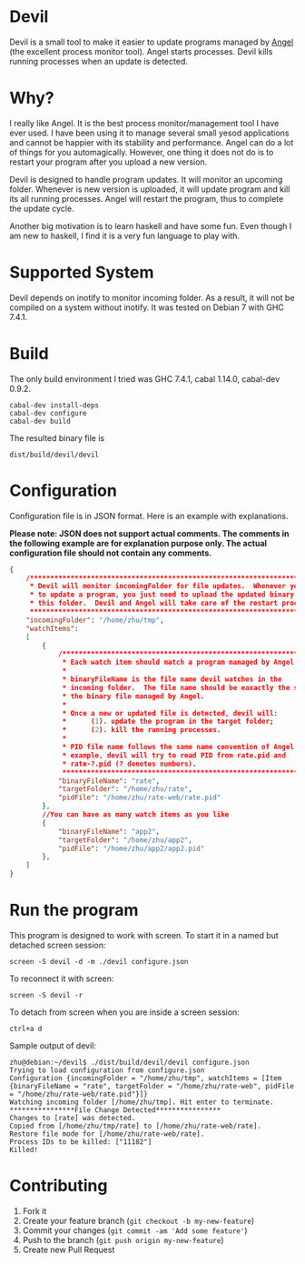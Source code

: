 Devil
=====

Devil is a small tool to make it easier to update programs managed by [Angel](https://github.com/MichaelXavier/Angel) (the excellent process monitor tool).  Angel starts processes.  Devil kills running processes when an update is detected.

Why?
=====

I really like Angel.  It is the best process monitor/management tool I have ever used.  I have been using it to manage several small yesod applications and cannot be happier with its stability and performance.  Angel can do a lot of things for you automagically.  However, one thing it does not do is to restart your program after you upload a new version.

Devil is designed to handle program updates.  It will monitor an upcoming folder.  Whenever is new version is uploaded, it will update program and kill its all running processes.  Angel will restart the program, thus to complete the update cycle.

Another big motivation is to learn haskell and have some fun.  Even though I am new to haskell, I find it is a very fun language to play with.

Supported System
=====

Devil depends on inotify to monitor incoming folder.  As a result, it will not be compiled on a system without inotify.  It was tested on Debian 7 with GHC 7.4.1.

Build
=====

The only build environment I tried was GHC 7.4.1, cabal 1.14.0, cabal-dev 0.9.2. 

```Shell
cabal-dev install-deps
cabal-dev configure
cabal-dev build
```

The resulted binary file is

```Shell
dist/build/devil/devil
```

Configuration
=====

Configuration file is in JSON format.  Here is an example with explanations. 

__Please note: JSON does not support actual comments.  The comments in the following example are for explanation purpose only.  The actual configuration file should not contain any comments.__

```JSON
{
    /***************************************************************************
     * Devil will monitor incomingFolder for file updates.  Whenever you need
     * to update a program, you just need to upload the updated binary into 
     * this folder.  Devil and Angel will take care of the restart process.
     ***************************************************************************/
    "incomingFolder": "/home/zhu/tmp",
    "watchItems":
    [
        {
            /*******************************************************************
             * Each watch item should match a program managed by Angel.
             * 
             * binaryFileName is the file name devil watches in the 
             * incoming folder.  The file name should be eaxactly the same as 
             * the binary file managed by Angel.
             * 
             * Once a new or updated file is detected, devil will:
             *      (1). update the program in the target folder;
             *      (2). kill the running processes.
             *
             * PID file name follows the same name convention of Angel.  In this
             * example, devil will try to read PID from rate.pid and 
             * rate-?.pid (? denotes numbers).
             *******************************************************************/
            "binaryFileName": "rate",
            "targetFolder": "/home/zhu/rate",
            "pidFile": "/home/zhu/rate-web/rate.pid"
        },
        //You can have as many watch items as you like
        {
            "binaryFileName": "app2",
            "targetFolder": "/home/zhu/app2",
            "pidFile": "/home/zhu/app2/app2.pid"
        },
    ]
}
```

Run the program
=====

This program is designed to work with screen.  To start it in a named but detached screen session:
```Shell
screen -S devil -d -m ./devil configure.json
```

To reconnect it with screen:
```Shell
screen -S devil -r
```

To detach from screen when you are inside a screen session:
```Shell
ctrl+a d
```
Sample output of devil:
```Shell
zhu@debian:~/devil$ ./dist/build/devil/devil configure.json
Trying to load configuration from configure.json
Configuration {incomingFolder = "/home/zhu/tmp", watchItems = [Item {binaryFileName = "rate", targetFolder = "/home/zhu/rate-web", pidFile = "/home/zhu/rate-web/rate.pid"}]}
Watching incoming folder [/home/zhu/tmp]. Hit enter to terminate.
****************File Change Detected****************
Changes to [rate] was detected.
Copied from [/home/zhu/tmp/rate] to [/home/zhu/rate-web/rate].
Restore file mode for [/home/zhu/rate-web/rate].
Process IDs to be killed: ["11182"]
Killed!
```

Contributing
=====

1. Fork it
2. Create your feature branch (`git checkout -b my-new-feature`)
3. Commit your changes (`git commit -am 'Add some feature'`)
4. Push to the branch (`git push origin my-new-feature`)
5. Create new Pull Request



